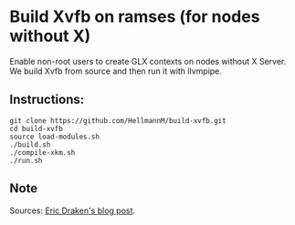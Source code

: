 # Build Xvfb on ramses (for nodes without X)

Enable non-root users to create GLX contexts on nodes without X Server.
We build Xvfb from source and then run it with llvmpipe.

## Instructions:
```
git clone https://github.com/HellmannM/build-xvfb.git
cd build-xvfb
source load-modules.sh
./build.sh
./compile-xkm.sh
./run.sh
```

## Note
Sources: [Eric Draken's blog post](https://ericdraken.com/running-xvfb-on-a-shared-host-without-x/).

